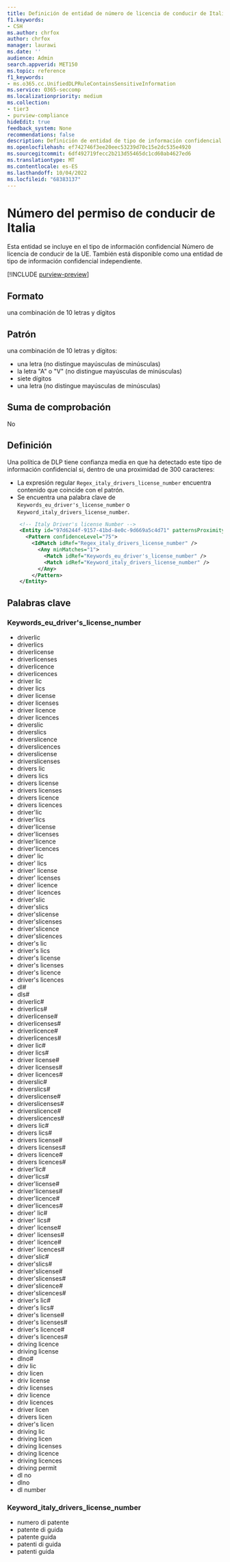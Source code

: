 ```yaml
---
title: Definición de entidad de número de licencia de conducir de Italia
f1.keywords:
- CSH
ms.author: chrfox
author: chrfox
manager: laurawi
ms.date: ''
audience: Admin
search.appverid: MET150
ms.topic: reference
f1_keywords:
- ms.o365.cc.UnifiedDLPRuleContainsSensitiveInformation
ms.service: O365-seccomp
ms.localizationpriority: medium
ms.collection:
- tier3
- purview-compliance
hideEdit: true
feedback_system: None
recommendations: false
description: Definición de entidad de tipo de información confidencial del número de licencia de conducir de Italia.
ms.openlocfilehash: ef742746f3ee20eec53239d70c15e2dc535e4920
ms.sourcegitcommit: 6df492719fecc2b213d55465dc1cd60ab4627ed6
ms.translationtype: MT
ms.contentlocale: es-ES
ms.lasthandoff: 10/04/2022
ms.locfileid: "68383137"
---
```

# <a name="italy-drivers-license-number"></a>Número del permiso de conducir de Italia

Esta entidad se incluye en el tipo de información confidencial Número de licencia de conducir de la UE. También está disponible como una entidad de tipo de información confidencial independiente.

[!INCLUDE [purview-preview](../includes/purview-preview.md)]

## <a name="format"></a>Formato

una combinación de 10 letras y dígitos

## <a name="pattern"></a>Patrón

una combinación de 10 letras y dígitos:

- una letra (no distingue mayúsculas de minúsculas)
- la letra "A" o "V" (no distingue mayúsculas de minúsculas)
- siete dígitos
- una letra (no distingue mayúsculas de minúsculas)

## <a name="checksum"></a>Suma de comprobación

No

## <a name="definition"></a>Definición

Una política de DLP tiene confianza media en que ha detectado este tipo de información confidencial si, dentro de una proximidad de 300 caracteres:

- La expresión regular `Regex_italy_drivers_license_number` encuentra contenido que coincide con el patrón.
- Se encuentra una palabra clave de `Keywords_eu_driver's_license_number` o `Keyword_italy_drivers_license_number`.

```xml
    <!-- Italy Driver's license Number -->
    <Entity id="97d6244f-9157-41bd-8e0c-9d669a5c4d71" patternsProximity="300" recommendedConfidence="75">
      <Pattern confidenceLevel="75">
        <IdMatch idRef="Regex_italy_drivers_license_number" />
          <Any minMatches="1">
            <Match idRef="Keywords_eu_driver's_license_number" />
            <Match idRef="Keyword_italy_drivers_license_number" />
          </Any>
        </Pattern>
    </Entity>
```

## <a name="keywords"></a>Palabras clave

### <a name="keywords_eu_drivers_license_number"></a>Keywords_eu_driver's_license_number

- driverlic
- driverlics
- driverlicense
- driverlicenses
- driverlicence
- driverlicences
- driver lic
- driver lics
- driver license
- driver licenses
- driver licence
- driver licences
- driverslic
- driverslics
- driverslicence
- driverslicences
- driverslicense
- driverslicenses
- drivers lic
- drivers lics
- drivers license
- drivers licenses
- drivers licence
- drivers licences
- driver'lic
- driver'lics
- driver'license
- driver'licenses
- driver'licence
- driver'licences
- driver' lic
- driver' lics
- driver' license
- driver' licenses
- driver' licence
- driver' licences
- driver'slic
- driver'slics
- driver'slicense
- driver'slicenses
- driver'slicence
- driver'slicences
- driver's lic
- driver's lics
- driver's license
- driver's licenses
- driver's licence
- driver's licences
- dl#
- dls#
- driverlic#
- driverlics#
- driverlicense#
- driverlicenses#
- driverlicence#
- driverlicences#
- driver lic#
- driver lics#
- driver license#
- driver licenses#
- driver licences#
- driverslic#
- driverslics#
- driverslicense#
- driverslicenses#
- driverslicence#
- driverslicences#
- drivers lic#
- drivers lics#
- drivers license#
- drivers licenses#
- drivers licence#
- drivers licences#
- driver'lic#
- driver'lics#
- driver'license#
- driver'licenses#
- driver'licence#
- driver'licences#
- driver' lic#
- driver' lics#
- driver' license#
- driver' licenses#
- driver' licence#
- driver' licences#
- driver'slic#
- driver'slics#
- driver'slicense#
- driver'slicenses#
- driver'slicence#
- driver'slicences#
- driver's lic#
- driver's lics#
- driver's license#
- driver's licenses#
- driver's licence#
- driver's licences#
- driving licence
- driving license
- dlno#
- driv lic
- driv licen
- driv license
- driv licenses
- driv licence
- driv licences
- driver licen
- drivers licen
- driver's licen
- driving lic
- driving licen
- driving licenses
- driving licence
- driving licences
- driving permit
- dl no
- dlno
- dl number

### <a name="keyword_italy_drivers_license_number"></a>Keyword_italy_drivers_license_number

- numero di patente
- patente di guida
- patente guida
- patenti di guida
- patenti guida
